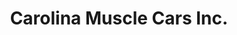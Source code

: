 ---
title: "Carolina Muscle Cars Inc."
url: /benson/carolina-muscle-cars-inc/
shop: Autowerkstatt
---